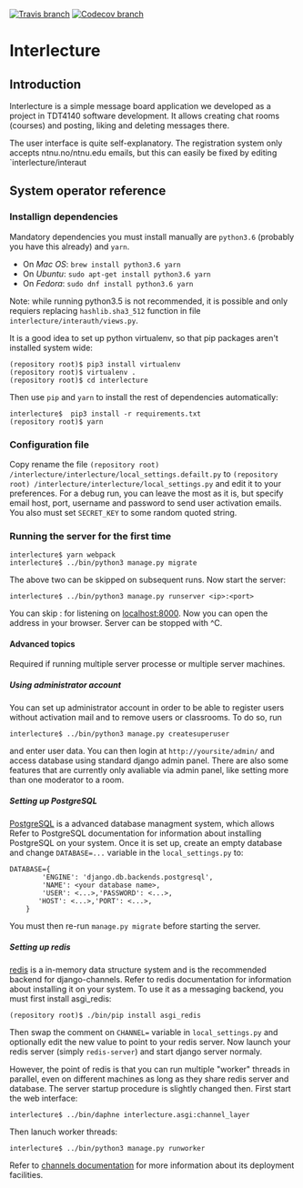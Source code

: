 [![Travis branch](https://img.shields.io/travis/PU-69/interlecture.svg)]() [![Codecov branch](https://img.shields.io/codecov/c/github/PU-69/interlecture.svg)]()

Interlecture 
============

Introduction
------------

Interlecture is a simple message board application we developed as a project in TDT4140 software development. It allows creating chat rooms (courses) and posting, liking and deleting messages there.

The user interface is quite self-explanatory. The registration system only accepts ntnu.no/ntnu.edu emails, but this can easily be fixed by editing `interlecture/interaut

System operator reference
-------------------------

### Installign dependencies

Mandatory dependencies you must install manually are `python3.6` (probably you have this already) and `yarn`.
- On _Mac OS_: `brew install python3.6 yarn`
- On _Ubuntu_: `sudo apt-get install python3.6 yarn`
- On _Fedora_: `sudo dnf install python3.6 yarn`

Note: while running python3.5 is not recommended, it is possible and only requiers replacing `hashlib.sha3_512` function in file `interlecture/interauth/views.py`.

It is a good idea to set up python virtualenv, so that pip packages aren't installed system wide:
```
(repository root)$ pip3 install virtualenv
(repository root)$ virtualenv .
(repository root)$ cd interlecture
```

Then use `pip` and `yarn` to install the rest of dependencies automatically:
```
interlecture$  pip3 install -r requirements.txt
(repository root)$ yarn
```

### Configuration file
Copy rename the file `(repository root) /interlecture/interlecture/local_settings.defailt.py` to `(repository root) /interlecture/interlecture/local_settings.py` and edit it to your preferences. For a debug run, you can leave the most as it is, but specify email host, port, username and password to send user activation emails. You also must set `SECRET_KEY` to some random quoted string.

### Running the server for the first time
```
interlecture$ yarn webpack
interlecture$ ../bin/python3 manage.py migrate
```
The above two can be skipped on subsequent runs. Now start the server:
```
interlecture$ ../bin/python3 manage.py runserver <ip>:<port>
```
You can skip <ip>:<port> for listening on <localhost:8000>. Now you can open the address in your browser. Server can be stopped with ^C.

#### Advanced topics
Required if running multiple server processe or multiple server machines.

##### Using administrator account
You can set up administrator account in order to be able to register users without activation mail and to remove users or classrooms. To do so, run
```
interlecture$ ../bin/python3 manage.py createsuperuser
```
and enter user data. You can then login at `http://yoursite/admin/` and access database using standard django admin panel. There are also some features that are currently only avaliable via admin panel, like setting more than one moderator to a room.

##### Setting up PostgreSQL
[PostgreSQL](https://www.postgresql.org/) is a advanced database managment system, which allows Refer to PostgreSQL documentation for information about installing PostgreSQL on your system. Once it is set up, create an empty database and change `DATABASE=...` variable in the `local_settings.py` to:
```
DATABASE={
        'ENGINE': 'django.db.backends.postgresql',
        'NAME': <your database name>,
        'USER': <...>,'PASSWORD': <...>,
       'HOST': <...>,'PORT': <...>,
    }
```
You must then re-run `manage.py migrate` before starting the server.

##### Setting up redis
[redis](https://redis.io/) is a in-memory data structure system and is the recommended backend for django-channels. Refer to redis documentation for information about installing it on your system. To use it as a messaging backend, you must first install asgi_redis:
```
(repository root)$ ./bin/pip install asgi_redis
```
Then swap the comment on `CHANNEL=` variable in `local_settings.py` and optionally edit the new value to point to your redis server. Now launch your redis server (simply `redis-server`) and start django server normaly.

However, the point of redis is that you can run multiple "worker" threads in parallel, even on different machines as long as they share redis server and database. The server startup procedure is slightly changed then. First start the web interface:
```
interlecture$ ../bin/daphne interlecture.asgi:channel_layer
```
Then lanuch worker threads:
```
interlecture$ ../bin/python3 manage.py runworker
```

Refer to [channels documentation](https://channels.readthedocs.io/en/stable/deploying.html) for more information about its deployment facilities.

